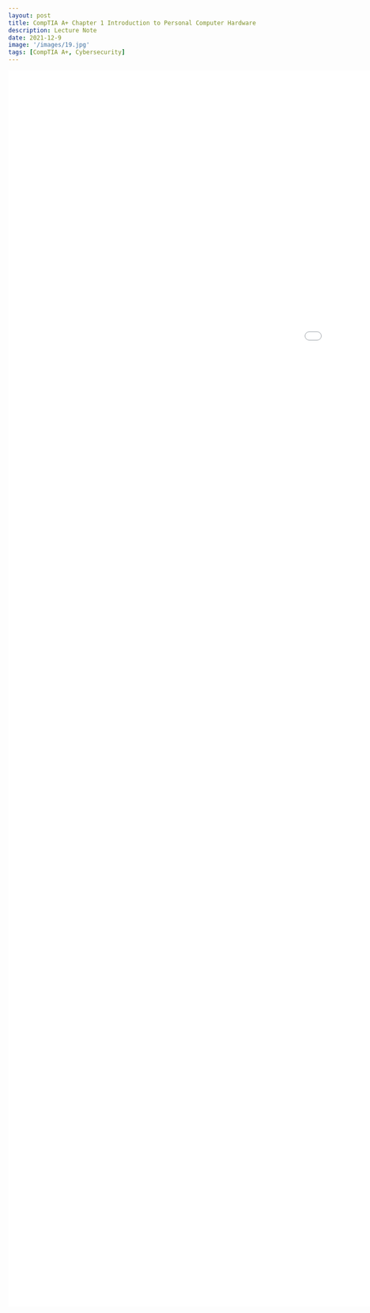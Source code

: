 ```yaml
---
layout: post
title: CompTIA A+ Chapter 1 Introduction to Personal Computer Hardware
description: Lecture Note
date: 2021-12-9
image: '/images/19.jpg'
tags: [CompTIA A+, Cybersecurity]
---
```


<embed src="/images/Chapter_1_Introduction_to_Personal_Computer_Hardware.pdf" width="1800px" height="2500px" />
